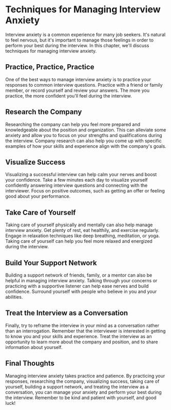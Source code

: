 Techniques for Managing Interview Anxiety
=================================================================================

Interview anxiety is a common experience for many job seekers. It's natural to feel nervous, but it's important to manage those feelings in order to perform your best during the interview. In this chapter, we'll discuss techniques for managing interview anxiety.

Practice, Practice, Practice
----------------------------

One of the best ways to manage interview anxiety is to practice your responses to common interview questions. Practice with a friend or family member, or record yourself and review your answers. The more you practice, the more confident you'll feel during the interview.

Research the Company
--------------------

Researching the company can help you feel more prepared and knowledgeable about the position and organization. This can alleviate some anxiety and allow you to focus on your strengths and qualifications during the interview. Company research can also help you come up with specific examples of how your skills and experience align with the company's goals.

Visualize Success
-----------------

Visualizing a successful interview can help calm your nerves and boost your confidence. Take a few minutes each day to visualize yourself confidently answering interview questions and connecting with the interviewer. Focus on positive outcomes, such as getting an offer or feeling good about your performance.

Take Care of Yourself
---------------------

Taking care of yourself physically and mentally can also help manage interview anxiety. Get plenty of rest, eat healthily, and exercise regularly. Engage in relaxation techniques like deep breathing, meditation, or yoga. Taking care of yourself can help you feel more relaxed and energized during the interview.

Build Your Support Network
--------------------------

Building a support network of friends, family, or a mentor can also be helpful in managing interview anxiety. Talking through your concerns or practicing with a supportive listener can help ease nerves and build confidence. Surround yourself with people who believe in you and your abilities.

Treat the Interview as a Conversation
-------------------------------------

Finally, try to reframe the interview in your mind as a conversation rather than an interrogation. Remember that the interviewer is interested in getting to know you and your skills and experience. Treat the interview as an opportunity to learn more about the company and position, and to share information about yourself.

Final Thoughts
--------------

Managing interview anxiety takes practice and patience. By practicing your responses, researching the company, visualizing success, taking care of yourself, building a support network, and treating the interview as a conversation, you can manage your anxiety and perform your best during the interview. Remember to be kind and patient with yourself, and good luck!

